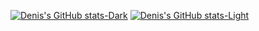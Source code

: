[![Denis's GitHub stats-Dark](https://github-readme-stats.vercel.app/api?username=g0rdan&show_icons=true&rank_icon=percentile&theme=dark#gh-dark-mode-only)](https://github.com/g0rdan/github-readme-stats#gh-dark-mode-only)
[![Denis's GitHub stats-Light](https://github-readme-stats.vercel.app/api?username=g0rdan&show_icons=true&rank_icon=percentile&theme=default#gh-light-mode-only)](https://github.com/g0rdan/github-readme-stats#gh-light-mode-only)
